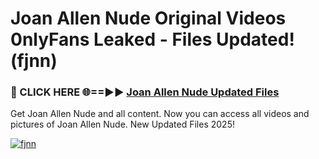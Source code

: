 # Joan Allen Nude Original Videos 0nlyFans Leaked - Files Updated! (fjnn)

<h3>🔴 CLICK HERE 🌐==►► <a href="https://tinyurl.com/yrmya6cz" rel="nofollow">Joan Allen Nude Updated Files</a></h3>

Get Joan Allen Nude and all content. Now you can access all videos and pictures of Joan Allen Nude. New Updated Files 2025!

[![fjnn](https://i.imgur.com/FMdXYCs.gif)](https://tinyurl.com/yrmya6cz)
